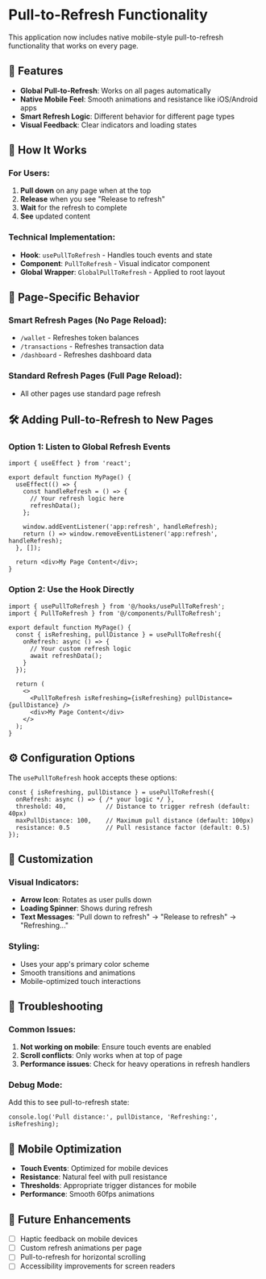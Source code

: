 # Pull-to-Refresh Functionality

This application now includes native mobile-style pull-to-refresh functionality that works on every page.

## 🚀 Features

- **Global Pull-to-Refresh**: Works on all pages automatically
- **Native Mobile Feel**: Smooth animations and resistance like iOS/Android apps
- **Smart Refresh Logic**: Different behavior for different page types
- **Visual Feedback**: Clear indicators and loading states

## 📱 How It Works

### For Users:
1. **Pull down** on any page when at the top
2. **Release** when you see "Release to refresh"
3. **Wait** for the refresh to complete
4. **See** updated content

### Technical Implementation:
- **Hook**: `usePullToRefresh` - Handles touch events and state
- **Component**: `PullToRefresh` - Visual indicator component
- **Global Wrapper**: `GlobalPullToRefresh` - Applied to root layout

## 🎯 Page-Specific Behavior

### Smart Refresh Pages (No Page Reload):
- `/wallet` - Refreshes token balances
- `/transactions` - Refreshes transaction data
- `/dashboard` - Refreshes dashboard data

### Standard Refresh Pages (Full Page Reload):
- All other pages use standard page refresh

## 🛠️ Adding Pull-to-Refresh to New Pages

### Option 1: Listen to Global Refresh Events
```tsx
import { useEffect } from 'react';

export default function MyPage() {
  useEffect(() => {
    const handleRefresh = () => {
      // Your refresh logic here
      refreshData();
    };

    window.addEventListener('app:refresh', handleRefresh);
    return () => window.removeEventListener('app:refresh', handleRefresh);
  }, []);

  return <div>My Page Content</div>;
}
```

### Option 2: Use the Hook Directly
```tsx
import { usePullToRefresh } from '@/hooks/usePullToRefresh';
import { PullToRefresh } from '@/components/PullToRefresh';

export default function MyPage() {
  const { isRefreshing, pullDistance } = usePullToRefresh({
    onRefresh: async () => {
      // Your custom refresh logic
      await refreshData();
    }
  });

  return (
    <>
      <PullToRefresh isRefreshing={isRefreshing} pullDistance={pullDistance} />
      <div>My Page Content</div>
    </>
  );
}
```

## ⚙️ Configuration Options

The `usePullToRefresh` hook accepts these options:

```tsx
const { isRefreshing, pullDistance } = usePullToRefresh({
  onRefresh: async () => { /* your logic */ },
  threshold: 40,           // Distance to trigger refresh (default: 40px)
  maxPullDistance: 100,    // Maximum pull distance (default: 100px)
  resistance: 0.5          // Pull resistance factor (default: 0.5)
});
```

## 🎨 Customization

### Visual Indicators:
- **Arrow Icon**: Rotates as user pulls down
- **Loading Spinner**: Shows during refresh
- **Text Messages**: "Pull down to refresh" → "Release to refresh" → "Refreshing..."

### Styling:
- Uses your app's primary color scheme
- Smooth transitions and animations
- Mobile-optimized touch interactions

## 🔧 Troubleshooting

### Common Issues:
1. **Not working on mobile**: Ensure touch events are enabled
2. **Scroll conflicts**: Only works when at top of page
3. **Performance issues**: Check for heavy operations in refresh handlers

### Debug Mode:
Add this to see pull-to-refresh state:
```tsx
console.log('Pull distance:', pullDistance, 'Refreshing:', isRefreshing);
```

## 📱 Mobile Optimization

- **Touch Events**: Optimized for mobile devices
- **Resistance**: Natural feel with pull resistance
- **Thresholds**: Appropriate trigger distances for mobile
- **Performance**: Smooth 60fps animations

## 🚀 Future Enhancements

- [ ] Haptic feedback on mobile devices
- [ ] Custom refresh animations per page
- [ ] Pull-to-refresh for horizontal scrolling
- [ ] Accessibility improvements for screen readers
